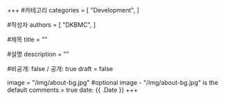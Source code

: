 +++
#카테고리
categories = [
    "Development",
]

#작성자
authors = [
    "DKBMC",
]

#제목
title = ""

#설명
description = ""

#비공개: false / 공개: true
draft = false


image = "/img/about-bg.jpg" #optional image - "/img/about-bg.jpg" is the default
comments = true
date: {{ .Date }}
+++

<!-- 게시글 내용 -->
